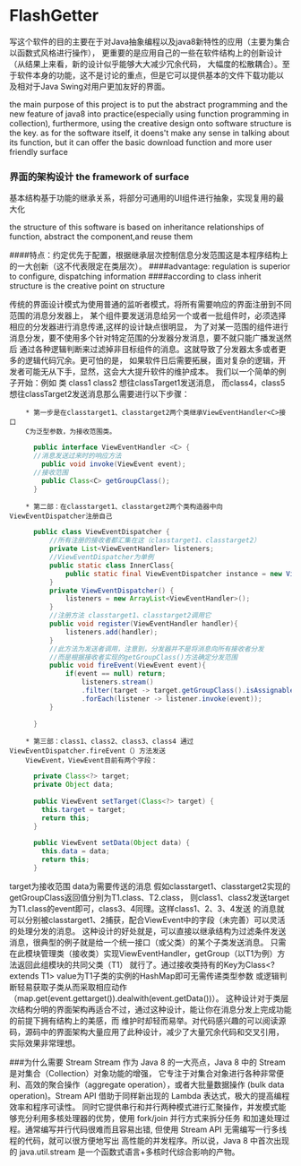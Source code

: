 FlashGetter
====================================================
   写这个软件的目的主要在于对Java抽象编程以及java8新特性的应用（主要为集合以函数式风格进行操作），
更重要的是应用自己的一些在软件结构上的创新设计（从结果上来看，新的设计似乎能够大大减少冗余代码，
 大幅度的松散耦合）。至于软件本身的功能，这不是讨论的重点，但是它可以提供基本的文件下载功能以
  及相对于Java Swing对用户更加友好的界面。
  
  the main purpose of this project is to put the abstract programming
and the new feature of java8 into practice(especially using function 
programming in collection), furthermore, using the creative design
 onto software structure is the key. as for the software itself, it doens't
 make any sense in talking about its function, but it can offer the basic
 download function and more user friendly surface
 

  
### 界面的架构设计 the framework of surface

   基本结构基于功能的继承关系，将部分可通用的UI组件进行抽象，实现复用的最大化
   
 the structure of this software is based on inheritance relationships
 of function, abstract the component,and reuse them

####特点：约定优先于配置，根据继承层次控制信息分发范围这是本程序结构上的一大创新（这不代表限定在类层次）。
####advantage: regulation is superior to configure, dispatching information
####according to class inherit structure is the creative point on structure 

   传统的界面设计模式为使用普通的监听者模式，将所有需要响应的界面注册到不同范围的消息分发器上，
某个组件要发送消息给另一个或者一批组件时，必须选择相应的分发器进行消息传递,这样的设计缺点很明显，
为了对某一范围的组件进行消息分发，要不使用多个针对特定范围的分发器分发消息，要不就只能广播发送然后
通过各种逻辑判断来过滤掉非目标组件的消息。这就导致了分发器太多或者更多的逻辑代码冗余。更可怕的是，
如果软件日后需要拓展，面对复杂的逻辑，开发者可能无从下手，显然，这会大大提升软件的维护成本。
        我们以一个简单的例子开始：例如 类 class1 class2  想往classTarget1发送消息，
而class4，class5想往classTarget2发送消息那么需要进行以下步骤：


        * 第一步是在classtarget1、classtarget2两个类继承ViewEventHandler<C>接口
        C为泛型参数，为接收范围类。
```java
      public interface ViewEventHandler <C> {
      //消息发送过来时的响应方法
        public void invoke(ViewEvent event);
      //接收范围
        public Class<C> getGroupClass();
      }
```
        * 第二部：在classtarget1、classtarget2两个类构造器中向ViewEventDispatcher注册自己
```Java
      public class ViewEventDispatcher {
          //所有注册的接收者都汇集在这（classtarget1、classtarget2）
          private List<ViewEventHandler> listeners;
          //ViewEventDispatcher为单例
          public static class InnerClass{
              public static final ViewEventDispatcher instance = new ViewEventDispatcher();
          }
          private ViewEventDispatcher() {
              listeners = new ArrayList<ViewEventHandler>();
          }
          //注册方法 classtarget1、classtarget2调用它
          public void register(ViewEventHandler handler){
              listeners.add(handler);
          }
          //此方法为发送者调用，注意到，分发器并不是将消息向所有接收者分发
          //而是根据接收者实现的getGroupClass()方法确定分发范围
          public void fireEvent(ViewEvent event){
              if(event == null) return;
                  listeners.stream()
                  .filter(target -> target.getGroupClass().isAssignableFrom(event.getTarget()))
                  .forEach(listener -> listener.invoke(event));
          }
      
      }
```
        * 第三部：class1、class2、class3、class4 通过ViewEventDispatcher.fireEvent（）方法发送
        ViewEvent，ViewEvent目前有两个字段：
```Java
      private Class<?> target;
      private Object data;
      
      public ViewEvent setTarget(Class<?> target) {
        this.target = target;
        return this;
      }
    
      public ViewEvent setData(Object data) {
        this.data = data;
        return this;
      }
```
target为接收范围
data为需要传送的消息
        假如classtarget1、classtarget2实现的getGroupClass返回值分别为T1.class、T2.class，
则class1、class2发送target为T1.class的event即可，class3、4同理。这样class1、2、3、4发送
的消息就可以分别被classtarget1、2捕获，配合ViewEvent中的字段（未完善）可以灵活的处理分发的消息。
        这种设计的好处就是，可以直接以继承结构为过滤条件发送消息，很典型的例子就是给一个统一接口（或父类）的某个子类发送消息。
只需在此模块管理类（接收类）实现ViewEventHandler，getGroup（以T1为例）方法返回此组模块的共同父类（T1）
就行了。通过接收类持有的Key为Class<? extends T1> value为T1子类的实例的HashMap即可无需传递类型参数
或逻辑判断轻易获取子类从而采取相应动作（map.get(event.gettarget()).dealwith(event.getData())）。
        这种设计对于类层次结构分明的界面架构再适合不过，通过这种设计，能让你在消息分发上完成功能的前提下拥有结构上的美感，而
维护时却轻而易举。对代码感兴趣的可以阅读源码，源码中的界面架构大量应用了此种设计，减少了大量冗余代码和交叉引用，
实际效果非常理想。

###为什么需要 Stream
   Stream 作为 Java 8 的一大亮点，Java 8 中的 Stream 是对集合（Collection）对象功能的增强，
它专注于对集合对象进行各种非常便利、高效的聚合操作（aggregate operation），或者大批量数据操作
(bulk data operation)。Stream API 借助于同样新出现的 Lambda 表达式，极大的提高编程效率和程序可读性。
 同时它提供串行和并行两种模式进行汇聚操作，并发模式能够充分利用多核处理器的优势，使用 fork/join 并行方式来拆分任务
 和加速处理过程。通常编写并行代码很难而且容易出错, 但使用 Stream API 无需编写一行多线程的代码，就可以很方便地写出
 高性能的并发程序。所以说，Java 8 中首次出现的 java.util.stream 是一个函数式语言+多核时代综合影响的产物。
